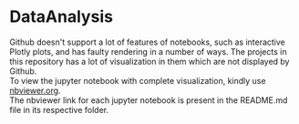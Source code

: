# DataAnalysis
Github doesn't support a lot of features of notebooks, such as interactive Plotly plots, and has faulty rendering in a number of ways. The projects in this repository has a lot of visualization in them which are not displayed by Github. <br>
To view the jupyter notebook with complete visualization, kindly use <a href="https://nbviewer.org/"> nbviewer.org</a>.
<br> The nbviewer link for each jupyter notebook is present in the README.md file in its respective folder.
